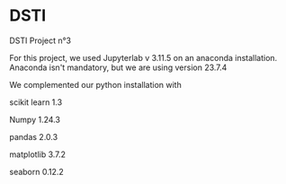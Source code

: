 # DSTI
DSTI Project n°3

For this project, we used Jupyterlab v 3.11.5 on an anaconda installation. Anaconda isn't mandatory, but we are using version 23.7.4

We complemented our python installation with

scikit learn 1.3

Numpy 1.24.3

pandas 2.0.3

matplotlib 3.7.2

seaborn 0.12.2
